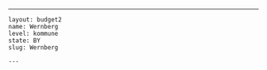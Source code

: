 ---
    layout: budget2
    name: Wernberg
    level: kommune
    state: BY
    slug: Wernberg

    ---


    